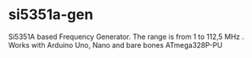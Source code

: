 # si5351a-gen
Si5351A based Frequency Generator.
The range is from 1 to 112,5 MHz .
Works with Arduino Uno, Nano and bare bones ATmega328P-PU
